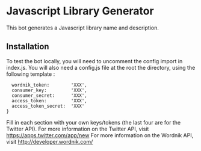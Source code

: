 # Javascript Library Generator

This bot generates a Javascript library name and description.

## Installation

To test the bot locally, you will need to uncomment the config import in index.js. You will also need a config.js file at the root the directory, using the following template :
```module.exports = {
  wordnik_token:        'XXX',
  consumer_key:         'XXX',
  consumer_secret:      'XXX',
  access_token:         'XXX',
  access_token_secret:  'XXX'
}
```
Fill in each section with your own keys/tokens (the last four are for the Twitter API).
For more information on the Twitter API, visit https://apps.twitter.com/app/new
For more information on the Wordnik API, visit http://developer.wordnik.com/